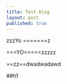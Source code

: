 ```yaml
---
title: Test blog
layout: post
published: true
---
```

zzzYo
=======z

===YO=====zzzzz

==zz==dwadwadawd

##h1